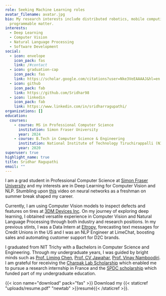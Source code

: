 ```yaml
---
role: Seeking Machine Learning roles
avatar_filename: avatar.jpg
bio: My research interests include distributed robotics, mobile computing and
  programmable matter.
interests:
  - Deep Learning
  - Computer Vision
  - Natural Language Processing
  - Software Development
social:
  - icon: envelope
    icon_pack: fas
    link: /#contact
  - icon: graduation-cap
    icon_pack: fas
    link: https://scholar.google.com/citations?user=Nke3VeEAAAAJ&hl=en
  - icon: github
    icon_pack: fab
    link: https://github.com/Sridhar98
  - icon: linkedin
    icon_pack: fab
    link: https://www.linkedin.com/in/sridharragupathi/
organizations: []
education:
  courses:
    - course: MS in Professional Computer Science
      institution: Simon Fraser University
      year: 2024
    - course: B.Tech in Computer Science & Engineering
      institution: National Institute of Technology Tiruchirappalli (NIT Trichy)
      year: 2020
superuser: true
highlight_name: true
title: Sridhar Ragupathi
email: ""
---
```


I am a grad student in Professional Computer Science at [Simon Fraser University](https://www.sfu.ca/computing/current-students/graduate-students/academic-programs/professional-master-of-science-in-computer-science.html) and my interests are in Deep Learning for Computer Vision and NLP. Stumbling upon [this](https://www.youtube.com/watch?v=aircAruvnKk) video on neural networks as a freshman on summer break shaped my career. 

Currently, I am using Computer Vision models to inspect defects and features on tires at [3DM Devices Inc](https://www.3dm.com/). On my journey of exploring deep learning, I obtained versatile experience in Computer Vision and Natural Language Processing through both industry and research positions. In my previous stints, I was a Data Intern at [Eltropy](https://eltropy.com/), forecasting text messages for Credit Unions in the US and I was an NLP Engineer at LimeChat, boosting sales and automating customer support for D2C brands.

I graduated from NIT Trichy with a Bachelors in Computer Science and Engineering. Through my undergraduate years, I was guided by bright minds such as [Prof. Liming Chen](https://sites.google.com/view/limingchen/accueil), [Prof. CV Jawahar](https://faculty.iiit.ac.in/~jawahar/), [Prof. Vinay Namboodiri](https://vinaypn.github.io/). I am grateful for receiving the [Charpak Lab Scholarship](https://www.inde.campusfrance.org/charpak-lab-scholarship) which enabled me to pursue a research internship in France and the [SPDC scholarship](https://mea.gov.in/spdc.htm) which funded part of my undergraduate education.


{{< icon name="download" pack="fas" >}} Download my {{< staticref "uploads/resume.pdf" "newtab" >}}resumé{{< /staticref >}}.
